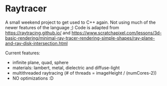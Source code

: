 # Raytracer

A small weekend project to get used to C++ again. Not using much of the newer features of the language ;)
Code is adapted from 
https://raytracing.github.io/
and 
https://www.scratchapixel.com/lessons/3d-basic-rendering/minimal-ray-tracer-rendering-simple-shapes/ray-plane-and-ray-disk-intersection.html

Current features:
- infinite plane, quad, sphere
- materials: lambert, metal, dielectric and diffuse-light
- multithreaded raytracing (# of threads = imageHeight / (numCores-2))
- NO optimizations :D
